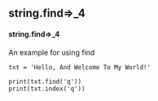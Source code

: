 ## string.find=>_4
#### string.find=>_4
An example for using find
```
txt = 'Hello, And Welcome To My World!'

print(txt.find('q'))
print(txt.index('q'))
```